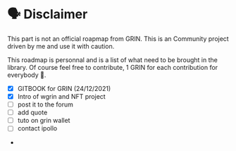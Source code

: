 # 🗣 Disclaimer

This part is not an official roapmap from GRIN. This is an Community project driven by me and use it with caution.

This roadmap is personnal and is a list of what need to be brought in the library. Of course feel free to contribute, 1 GRIN for each contribution for everybody 🎉.

* [x] GITBOOK for GRIN (24/12/2021)
* [x] Intro of wgrin and NFT project
* [ ] post it to the forum
* [ ] add quote&#x20;
* [ ] tuto on grin wallet&#x20;
* [ ] contact ipollo
*
